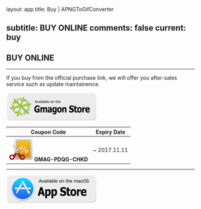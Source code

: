 layout: app
title: Buy | APNGToGifConverter

subtitle: BUY ONLINE
comments: false
current: buy
---

## <strong>BUY ONLINE</strong>
---

If you buy from the official purchase link, we will offer you after-sales service such as update maintainence. 

[![](../../../asset/images/gmagon-available.png)](https://shopper.mycommerce.com/checkout/cart/add/55399-58)

Coupon Code | Expiry Date
------ | -------
![](../../../asset/images/coupon.png) **GMAG-PDQG-CHKD** | ~ 2017.11.11

---
[![](../../../asset/images/mas-available.png)](https://itunes.apple.com/us/app/apngtogifconverter/id840199992?l=zh&ls=1&mt=12)
